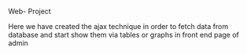 Web- Project

Here we have created the ajax technique in order to fetch data from database and start show them via tables or graphs in front end page of admin